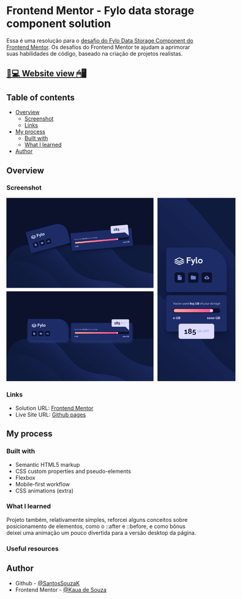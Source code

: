 # Frontend Mentor - Fylo data storage component solution

Essa é uma resolução para o [desafio do Fylo Data Storage Component do Frontend Mentor](https://www.frontendmentor.io/challenges/fylo-data-storage-component-1dZPRbV5n). Os desafios do Frontend Mentor te ajudam a aprimorar suas habilidades de código, baseado na criação de projetos realistas.

## [📃💻 Website view 🖱🖥](https://souzasantosk.github.io/Frontend-Mentor/Fylo%20Data%20Storage%20Component/)

## Table of contents

- [Overview](#overview)
  - [Screenshot](#screenshot)
  - [Links](#links)
- [My process](#my-process)
  - [Built with](#built-with)
  - [What I learned](#what-i-learned)
- [Author](#author)

## Overview

### Screenshot

<img src="./screenshots/results-grid.png" style="max-width: 600px">

### Links

- Solution URL: [Frontend Mentor](https://www.frontendmentor.io/solutions/fylo-data-storage-with-html-and-css-extra-animation-for-desktop-eErAJjahEK)
- Live Site URL: [Github pages](https://souzasantosk.github.io/Frontend-Mentor/Fylo%20Data%20Storage%20Component/)

## My process

### Built with

- Semantic HTML5 markup
- CSS custom properties and pseudo-elements
- Flexbox
- Mobile-first workflow
- CSS animations (extra)

### What I learned

Projeto também, relativamente simples, reforcei alguns conceitos sobre posicionamento de elementos, como o ::after e ::before, e como bônus deixei uma animação um pouco divertida para a versão desktop da página.

### Useful resources

## Author

- Github - [@SantosSouzaK](https://github.com/SouzaSantosK)
- Frontend Mentor - [@Kaua de Souza](https://www.frontendmentor.io/profile/SouzaSantosK)
